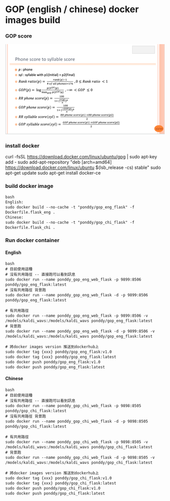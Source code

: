 # GOP (english / chinese) docker images build

### GOP score
![](https://github.com/ponddy-edu/ML_gop_speedup_flask/blob/develop/media/Gop_score.png?raw=true)


### install docker
curl -fsSL https://download.docker.com/linux/ubuntu/gpg | sudo apt-key add -
sudo add-apt-repository "deb [arch=amd64] https://download.docker.com/linux/ubuntu $(lsb_release -cs) stable"
sudo apt-get update
sudo apt-get install docker-ce

### build docker image

```
bash
English:
sudo docker build --no-cache -t "ponddy/gop_eng_flask" -f Dockerfile.flask_eng .
Chinese:
sudo docker build --no-cache -t "ponddy/gop_chi_flask" -f Dockerfile.flask_chi .
```

### Run docker container


#### English

```
bash
# 目前使用這種
# 沒有共用路徑 -- 直接跑可以看到訊息
sudo docker run --name ponddy_gop_eng_web_flask -p 9899:8506 ponddy/gop_eng_flask:latest
# 沒有共用路徑 背景跑
sudo docker run --name ponddy_gop_eng_web_flask -d -p 9899:8506 ponddy/gop_eng_flask:latest

# 有共用路徑
sudo docker run --name ponddy_gop_eng_web_flask -p 9899:8506 -v /models/kaldi_wavs:/models/kaldi_wavs ponddy/gop_eng_flask:latest
# 背景跑
sudo docker run --name ponddy_gop_eng_web_flask -d -p 9899:8506 -v  /models/kaldi_wavs:/models/kaldi_wavs ponddy/gop_eng_flask:latest

# 將docker images version 推送到dockerhub上
sudo docker tag {xxx} ponddy/gop_eng_flask:v1.0
sudo docker tag {xxx} ponddy/gop_eng_flask:latest
sudo docker push ponddy/gop_eng_flask:v1.0
sudo docker push ponddy/gop_eng_flask:latest
```

#### Chinese

```
bash
# 目前使用這種
# 沒有共用路徑 -- 直接跑可以看到訊息
sudo docker run --name ponddy_gop_chi_web_flask -p 9898:8505 ponddy/gop_chi_flask:latest
# 沒有共用路徑 背景跑
sudo docker run --name ponddy_gop_chi_web_flask -d -p 9898:8505 ponddy/gop_chi_flask:latest

# 有共用路徑
sudo docker run --name ponddy_gop_chi_web_flask -p 9898:8505 -v /models/kaldi_wavs:/models/kaldi_wavs ponddy/gop_chi_flask:latest
# 背景跑
sudo docker run --name ponddy_gop_chi_web_flask -d -p 9898:8505 -v  /models/kaldi_wavs:/models/kaldi_wavs ponddy/gop_chi_flask:latest

# 將docker images version 推送到dockerhub上
sudo docker tag {xxx} ponddy/gop_chi_flask:v1.0
sudo docker tag {xxx} ponddy/gop_chi_flask:latest
sudo docker push ponddy/gop_chi_flask:v1.0
sudo docker push ponddy/gop_chi_flask:latest
```